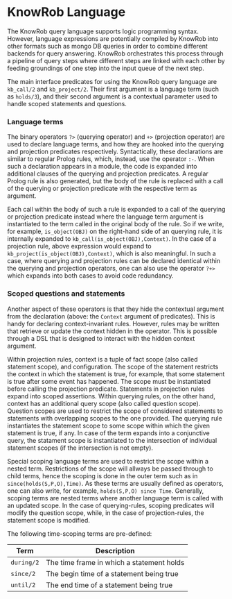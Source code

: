 KnowRob Language
=======

The KnowRob query language supports logic programming syntax.
However, language expressions are potentially compiled by KnowRob into other
formats such as mongo DB queries in order to combine
different backends for query answering.
KnowRob orchestrates this process through a pipeline of query steps
where different steps are linked with each other by feeding groundings of
one step into the input queue of the next step.

The main interface predicates for using the KnowRob query language
are `kb_call/2` and `kb_project/2`.
Their first argument is a language term (such as `holds/3`),
and their second argument is a contextual parameter used
to handle scoped statements and questions.

### Language terms

The binary operators
`?>` (querying operator) and
`+>` (projection operator) are used to declare language terms, and
how they are hooked into the querying and projection predicates respectively.
Syntactically, these declarations are similar to regular Prolog rules,
which, instead, use the operator `:-`.
When such a declaration appears in a module, the code is 
expanded into additional clauses of the querying and projection predicates.
A regular Prolog rule is also generated, but the body of the rule
is replaced with a call of the querying or projection predicate with the respective 
term as argument.

Each call within the body of such a rule is expanded to a call of
the querying or projection predicate instead where the language term argument
is instantiated to the term called in the original body of the rule.
So if we write, for example, `is_object(OBJ)` on the right-hand side
of an querying rule, it is internally expanded to `kb_call(is_object(OBJ),Context)`.
In the case of a projection rule, above expression would expand to
`kb_project(is_object(OBJ),Context)`, which is also meaningful.
In such a case, where querying and projection rules can be declared identical
within the querying and projection operators, one can also use the operator
`?+>` which expands into both cases to avoid code redundancy.

### Scoped questions and statements

Another aspect of these operators is that they hide the contextual
argument from the declaration (above: the `Context` argument of predicates).
This is handy for declaring context-invariant rules.
However, rules may be written that retrieve or update the context hidden
in the operator.
This is possible through a DSL that is designed to interact
with the hidden context argument.

Within projection rules, context is a tuple of
fact scope (also called statement scope), and configuration.
The scope of the statement restricts the context
in which the statement is true, for example,
that some statement is true after some event has happened.
The scope must be instantiated before calling the projection predicate.
Statements in projection rules expand into scoped assertions.
Within querying rules, on the other hand, context has an additional 
query scope (also called question scope).
Question scopes are used to restrict the scope
of considered statements to statements with overlapping
scopes to the one provided.
The querying rule instantiates the statement scope to some scope
within which the given statement is true, if any.
In case of the term expands into a conjunctive query,
the statament scope is instantiated to the intersection
of individual statement scopes (if the intersection is not empty).

Special scoping language terms are used to restrict the scope
within a nested term. Restrictions of the scope will allways be passed
through to child terms, hence the scoping is done in the outer term such as
in `since(holds(S,P,O),Time)`. As these terms are usually defined as operators,
one can also write, for example, `holds(S,P,O) since Time`.
Generally, scoping terms are nested terms where another language term is
called with an updated scope.
In the case of querying-rules, scoping predicates will modify the question scope,
while, in the case of projection-rules, the statement scope is modified.

The following time-scoping terms are pre-defined:

| Term | Description |
| --- | --- |
| `during/2` | The time frame in which a statement holds |
| `since/2`  | The begin time of a statement being true |
| `until/2`  | The end time of a statement being true |

